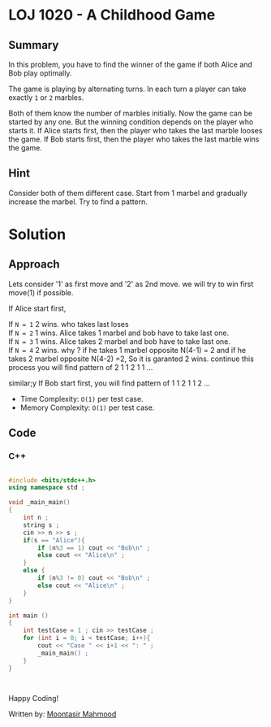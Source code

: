 # LOJ 1020 - A Childhood Game

## Summary

In this problem, you have to find the winner of the game if both Alice and Bob play optimally.

The game is playing by alternating turns. In each turn a player can take exactly `1` or `2` marbles.

Both of them know the number of marbles initially. Now the game can be started by any one. But the winning condition depends on the player who starts it. If Alice starts first, then the player who takes the last marble looses the game. If Bob starts first, then the player who takes the last marble wins the game.

## Hint

Consider both of them different case. Start from 1 marbel and gradually increase the marbel. Try to find a pattern.

# Solution
## Approach

Lets consider '1' as first move and '2' as 2nd move. we will try to win first move(1) if possible.

If Alice start first,<br>

If `N = 1` 2 wins. who takes last loses<br>
If `N = 2` 1 wins. Alice takes 1 marbel and bob have to take last one.<br>
If `N = 3` 1 wins. Alice takes 2 marbel and bob have to take last one.<br>
If `N = 4` 2 wins. why ? if he takes 1 marbel opposite N(4-1) = 2 and if he takes 2 marbel opposite N(4-2) =2, So it is garanted 2 wins.
continue this process you will find pattern of 2 1 1 2 1 1 ... 

similar;y If Bob start first, you will find pattern of 1 1 2 1 1 2 ...

- Time Complexity: `O(1)` per test case.
- Memory Complexity: `O(1)` per test case.

## Code
### C++

```cpp

#include <bits/stdc++.h>
using namespace std ;

void _main_main()
{
    int n ;
    string s ;
    cin >> n >> s ;
    if(s == "Alice"){
        if (n%3 == 1) cout << "Bob\n" ;
        else cout << "Alice\n" ;
    }
    else {
        if (n%3 != 0) cout << "Bob\n" ;
        else cout << "Alice\n" ;
    }
}

int main ()
{
    int testCase = 1 ; cin >> testCase ;
    for (int i = 0; i < testCase; i++){
        cout << "Case " << i+1 << ": " ;
        _main_main() ;
    }
}




```

Happy Coding!

Written by: [Moontasir Mahmood](https://www.linkedin.com/in/munmud/)